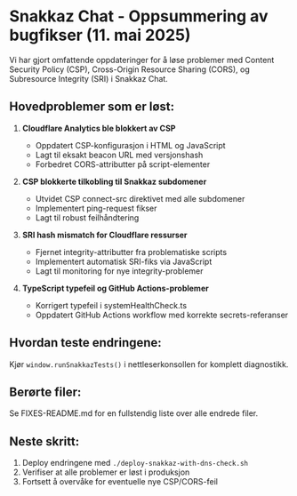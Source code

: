 # Snakkaz Chat - Oppsummering av bugfikser (11. mai 2025)

Vi har gjort omfattende oppdateringer for å løse problemer med Content Security Policy (CSP), 
Cross-Origin Resource Sharing (CORS), og Subresource Integrity (SRI) i Snakkaz Chat.

## Hovedproblemer som er løst:

1. **Cloudflare Analytics ble blokkert av CSP**
   - Oppdatert CSP-konfigurasjon i HTML og JavaScript
   - Lagt til eksakt beacon URL med versjonshash
   - Forbedret CORS-attributter på script-elementer

2. **CSP blokkerte tilkobling til Snakkaz subdomener**
   - Utvidet CSP connect-src direktivet med alle subdomener
   - Implementert ping-request fikser
   - Lagt til robust feilhåndtering

3. **SRI hash mismatch for Cloudflare ressurser**
   - Fjernet integrity-attributter fra problematiske scripts
   - Implementert automatisk SRI-fiks via JavaScript
   - Lagt til monitoring for nye integrity-problemer

4. **TypeScript typefeil og GitHub Actions-problemer**
   - Korrigert typefeil i systemHealthCheck.ts
   - Oppdatert GitHub Actions workflow med korrekte secrets-referanser

## Hvordan teste endringene:

Kjør `window.runSnakkazTests()` i nettleserkonsollen for komplett diagnostikk.

## Berørte filer:

Se FIXES-README.md for en fullstendig liste over alle endrede filer.

## Neste skritt:

1. Deploy endringene med `./deploy-snakkaz-with-dns-check.sh`
2. Verifiser at alle problemer er løst i produksjon
3. Fortsett å overvåke for eventuelle nye CSP/CORS-feil

